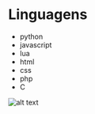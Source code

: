 # Linguagens

* python 
* javascript 
* lua 
* html 
* css 
* php 
* C


![alt text](https://miro.medium.com/v2/resize:fit:256/1*ztqS5rRI29GHxZa6uPF2UA.png?width=50&height=50)
